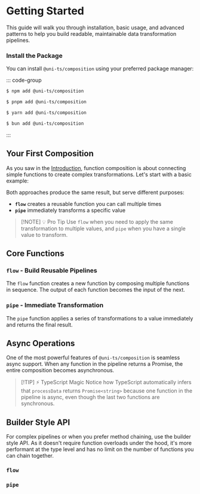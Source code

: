 # Getting Started

This guide will walk you through installation, basic usage, and advanced patterns to help you build readable, maintainable data transformation pipelines.

<!--@include: ../../snippets/installation.md-->

### Install the Package

You can install `@uni-ts/composition` using your preferred package manager:

::: code-group

```sh [npm]
$ npm add @uni-ts/composition
```

```sh [pnpm]
$ pnpm add @uni-ts/composition
```

```sh [yarn]
$ yarn add @uni-ts/composition
```

```sh [bun]
$ bun add @uni-ts/composition
```

:::

## Your First Composition

As you saw in the [Introduction](./index.md), function composition is about connecting simple functions to create complex transformations. Let's start with a basic example:

<!--@include: ./snippets/getting-started/your-first-composition.md-->

Both approaches produce the same result, but serve different purposes:

- **`flow`** creates a reusable function you can call multiple times
- **`pipe`** immediately transforms a specific value

> [!NOTE] 💡 Pro Tip
> Use `flow` when you need to apply the same transformation to multiple values, and `pipe` when you have a single value to transform.

## Core Functions

### `flow` - Build Reusable Pipelines

The `flow` function creates a new function by composing multiple functions in sequence. The output of each function becomes the input of the next.

<!--@include: ./snippets/getting-started/flow-example.md-->

### `pipe` - Immediate Transformation

The `pipe` function applies a series of transformations to a value immediately and returns the final result.

<!--@include: ./snippets/getting-started/pipe-example.md-->

## Async Operations

One of the most powerful features of `@uni-ts/composition` is seamless async support. When any function in the pipeline returns a Promise, the entire composition becomes asynchronous.

<!--@include: ./snippets/getting-started/async-operations.md-->

> [!TIP] ⚡ TypeScript Magic
> Notice how TypeScript automatically infers that `processData` returns `Promise<string>` because one function in the pipeline is async, even though the last two functions are synchronous.

## Builder Style API

For complex pipelines or when you prefer method chaining, use the builder style API. As it doesn't require function overloads under the hood, it's more performant at the type level and has no limit on the number of functions you can chain together.

### `flow`

<!--@include: ./snippets/getting-started/builder-style/flow-builder.md-->

### `pipe`

<!--@include: ./snippets/getting-started/builder-style/pipe-builder.md-->
